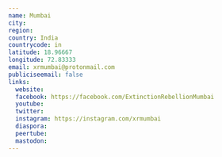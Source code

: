 ```yaml
---
name: Mumbai
city:
region:
country: India
countrycode: in
latitude: 18.96667
longitude: 72.83333
email: xrmumbai@protonmail.com
publiciseemail: false
links:
  website:
  facebook: https://facebook.com/ExtinctionRebellionMumbai
  youtube:
  twitter:
  instagram: https://instagram.com/xrmumbai
  diaspora:
  peertube:
  mastodon:
---
```

